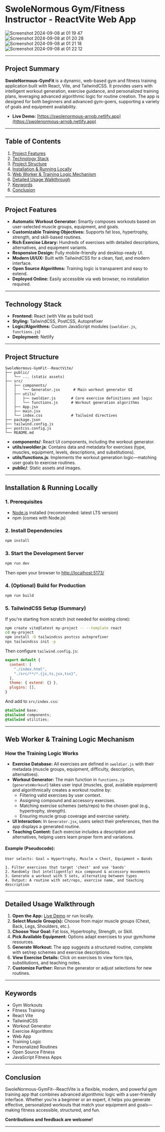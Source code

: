 # SwoleNormous Gym/Fitness Instructor - ReactVite Web App

![Screenshot 2024-09-08 at 01 19 47](https://github.com/user-attachments/assets/20bc47ba-6ccf-458b-bd37-6449cd0f1c1f) ![Screenshot 2024-09-08 at 01 20 28](https://github.com/user-attachments/assets/73df8bd0-2946-46d4-8b92-28a154173830) ![Screenshot 2024-09-08 at 01 21 18](https://github.com/user-attachments/assets/ffe45b85-5246-4b4e-9cc9-e1c77507519d) ![Screenshot 2024-09-08 at 01 22 12](https://github.com/user-attachments/assets/11391ac5-fbad-4754-bfa3-3d77d5a970c0)

---

## Project Summary

**SwoleNormous-GymFit** is a dynamic, web-based gym and fitness training application built with React, Vite, and TailwindCSS. It provides users with intelligent workout generation, exercise guidance, and personalized training plans, leveraging advanced algorithmic logic for routine creation. The app is designed for both beginners and advanced gym-goers, supporting a variety of goals and equipment availability.

- **Live Demo:** [https://swolenormous-arnob.netlify.app](https://swolenormous-arnob.netlify.app)

---

## Table of Contents

1. [Project Features](#project-features)
2. [Technology Stack](#technology-stack)
3. [Project Structure](#project-structure)
4. [Installation & Running Locally](#installation--running-locally)
5. [Web Worker & Training Logic Mechanism](#web-worker--training-logic-mechanism)
6. [Detailed Usage Walkthrough](#detailed-usage-walkthrough)
7. [Keywords](#keywords)
8. [Conclusion](#conclusion)

---

## Project Features

- **Automatic Workout Generator:** Smartly composes workouts based on user-selected muscle groups, equipment, and goals.
- **Customizable Training Objectives:** Supports fat loss, hypertrophy, strength, and skill-based routines.
- **Rich Exercise Library:** Hundreds of exercises with detailed descriptions, alternatives, and equipment variants.
- **Responsive Design:** Fully mobile-friendly and desktop-ready UI.
- **Modern UI/UX:** Built with TailwindCSS for a clean, fast, and modern interface.
- **Open Source Algorithms:** Training logic is transparent and easy to extend.
- **Deployed Online:** Easily accessible via web browser, no installation required.

---

## Technology Stack

- **Frontend:** React (with Vite as build tool)
- **Styling:** TailwindCSS, PostCSS, Autoprefixer
- **Logic/Algorithms:** Custom JavaScript modules (`swoldier.js`, `functions.js`)
- **Deployment:** Netlify

---

## Project Structure

```
SwoleNormous-GymFit--ReactVite/
├── public/
│   └── ... (static assets)
├── src/
│   ├── components/
│   │   └── Generator.jsx      # Main workout generator UI
│   ├── utils/
│   │   ├── swoldier.js       # Core exercise definitions and logic
│   │   └── functions.js      # Workout generation algorithms
│   ├── App.jsx
│   ├── main.jsx
│   └── index.css             # Tailwind directives
├── package.json
├── tailwind.config.js
├── postcss.config.js
└── README.md
```

- **components/**: React UI components, including the workout generator.
- **utils/swoldier.js**: Contains data and metadata for exercises (type, muscles, equipment, levels, descriptions, and substitutions).
- **utils/functions.js**: Implements the workout generation logic—matching user goals to exercise routines.
- **public/**: Static assets and images.

---

## Installation & Running Locally

### 1. Prerequisites

- [Node.js](https://nodejs.org/en/) installed (recommended: latest LTS version)
- npm (comes with Node.js)

### 2. Install Dependencies

```sh
npm install
```

### 3. Start the Development Server

```sh
npm run dev
```
Then open your browser to [http://localhost:5173/](http://localhost:5173/)

### 4. (Optional) Build for Production

```sh
npm run build
```

### 5. TailwindCSS Setup (Summary)

If you're starting from scratch (not needed for existing clone):

```sh
npm create vite@latest my-project -- --template react
cd my-project
npm install -D tailwindcss postcss autoprefixer
npx tailwindcss init -p
```

Then configure `tailwind.config.js`:

```js
export default {
  content: [
    "./index.html",
    "./src/**/*.{js,ts,jsx,tsx}",
  ],
  theme: { extend: {} },
  plugins: [],
}
```

And add to `src/index.css`:

```css
@tailwind base;
@tailwind components;
@tailwind utilities;
```

---

## Web Worker & Training Logic Mechanism

### How the Training Logic Works

- **Exercise Database:** All exercises are defined in `swoldier.js` with their metadata (muscle groups, equipment, difficulty, description, alternatives).
- **Workout Generator:** The main function in `functions.js` (`generateWorkout`) takes user input (muscles, goal, available equipment) and algorithmically creates a workout routine by:
  - Filtering valid exercises by user context.
  - Assigning compound and accessory exercises.
  - Matching exercise schemes (sets/reps) to the chosen goal (e.g., hypertrophy, strength).
  - Ensuring muscle group coverage and exercise variety.
- **UI Interaction:** In `Generator.jsx`, users select their preferences, then the app displays a generated routine.
- **Teaching Content:** Each exercise includes a description and alternatives, helping users learn proper form and variations.

#### Example (Pseudocode):

```
User selects: Goal = Hypertrophy, Muscle = Chest, Equipment = Bands

1. Filter exercises that target 'chest' and use 'bands'
2. Randomly (but intelligently) mix compound & accessory movements
3. Generate a workout with 5 sets, alternating between types
4. Output: A routine with set/reps, exercise name, and teaching description
```

---

## Detailed Usage Walkthrough

1. **Open the App:** [Live Demo](https://swolenormous-arnob.netlify.app) or run locally.
2. **Select Muscle Group(s):** Choose from major muscle groups (Chest, Back, Legs, Shoulders, etc.).
3. **Choose Your Goal:** Fat loss, Hypertrophy, Strength, or Skill.
4. **Pick Available Equipment:** Options adapt exercises to your gym/home resources.
5. **Generate Workout:** The app suggests a structured routine, complete with set/rep schemes and exercise descriptions.
6. **View Exercise Details:** Click on exercises to view form tips, substitutions, and teaching notes.
7. **Customize Further:** Rerun the generator or adjust selections for new routines.

---

## Keywords

- Gym Workouts
- Fitness Training
- React Vite
- TailwindCSS
- Workout Generator
- Exercise Algorithms
- Web App
- Training Logic
- Personalized Routines
- Open Source Fitness
- JavaScript Fitness Apps

---

## Conclusion

SwoleNormous-GymFit--ReactVite is a flexible, modern, and powerful gym training app that combines advanced algorithmic logic with a user-friendly interface. Whether you’re a beginner or an expert, it helps you generate effective, personalized workouts that match your equipment and goals—making fitness accessible, structured, and fun.

**Contributions and feedback are welcome!**

---
